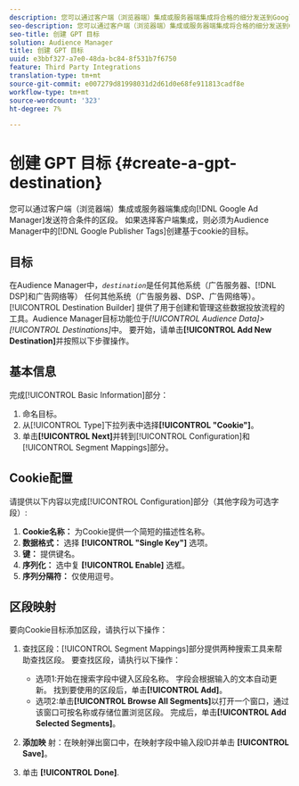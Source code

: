 ```yaml
---
description: 您可以通过客户端（浏览器端）集成或服务器端集成将合格的细分发送到Google Ad Manager。 如果您选择客户端集成，则必须为Audience Manager中的Google Publisher标记创建基于cookie的目标。
seo-description: 您可以通过客户端（浏览器端）集成或服务器端集成将合格的细分发送到Google Ad Manager。 如果您选择客户端集成，则必须为Audience Manager中的Google Publisher标记创建基于cookie的目标。
seo-title: 创建 GPT 目标
solution: Audience Manager
title: 创建 GPT 目标
uuid: e3bbf327-a7e0-48da-bc84-8f531b7f6750
feature: Third Party Integrations
translation-type: tm+mt
source-git-commit: e007279d81998031d2d61d0e68fe911813cadf8e
workflow-type: tm+mt
source-wordcount: '323'
ht-degree: 7%

---
```



# 创建 GPT 目标 {#create-a-gpt-destination}

您可以通过客户端（浏览器端）集成或服务器端集成向[!DNL Google Ad Manager]发送符合条件的区段。 如果选择客户端集成，则必须为Audience Manager中的[!DNL Google Publisher Tags]创建基于cookie的目标。

## 目标

在Audience Manager中，*`destination`*&#x200B;是任何其他系统（广告服务器、[!DNL DSP]和广告网络等） 任何其他系统（广告服务器、DSP、广告网络等）。[!UICONTROL Destination Builder] 提供了用于创建和管理这些数据投放流程的工具。Audience Manager目标功能位于&#x200B;*[!UICONTROL Audience Data]>[!UICONTROL Destinations]*&#x200B;中。 要开始，请单击&#x200B;**[!UICONTROL Add New Destination]**&#x200B;并按照以下步骤操作。

## 基本信息

完成[!UICONTROL Basic Information]部分：

1. 命名目标。
1. 从[!UICONTROL Type]下拉列表中选择&#x200B;**[!UICONTROL "Cookie"]**。
1. 单击&#x200B;**[!UICONTROL Next]**&#x200B;并转到[!UICONTROL Configuration]和[!UICONTROL Segment Mappings]部分。

## Cookie配置

请提供以下内容以完成[!UICONTROL Configuration]部分（其他字段为可选字段）:

1. **Cookie名称：** 为Cookie提供一个简短的描述性名称。
1. **数据格式：** 选择 **[!UICONTROL "Single Key"]** 选项。
1. **键：** 提供键名。
1. **序列化：** 选中复 **[!UICONTROL Enable]** 选框。
1. **序列分隔符：** 仅使用逗号。

## 区段映射

要向Cookie目标添加区段，请执行以下操作：

1. 查找区段：[!UICONTROL Segment Mappings]部分提供两种搜索工具来帮助查找区段。 要查找区段，请执行以下操作：

   * 选项1:开始在搜索字段中键入区段名称。 字段会根据输入的文本自动更新。 找到要使用的区段后，单击&#x200B;**[!UICONTROL Add]**。
   * 选项2:单击&#x200B;**[!UICONTROL Browse All Segments]**&#x200B;以打开一个窗口，通过该窗口可按名称或存储位置浏览区段。 完成后，单击&#x200B;**[!UICONTROL Add Selected Segments]**。

1. **添加映** 射：在映射弹出窗口中，在映射字段中输入段ID并单击 **[!UICONTROL Save]**。

1. 单击 **[!UICONTROL Done]**.